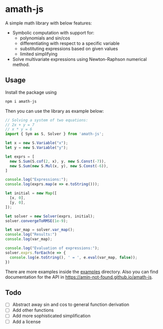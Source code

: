 # amath-js
A simple math library with below features:
- Symbolic computation with support for:
    - polynomials and sin/cos
    - differentiating with respect to a specific variable
    - substituting expressions based on given values 
    - limited simplifying
- Solve multivariate expressions using Newton-Raphson numerical method.

## Usage
Install the package using
```sh
npm i amath-js
```
Then you can use the library as example below:
```javascript
// Solving a system of two equations:
// 2x + y = 7
// x * y = 6
import { Sym as S, Solver } from 'amath-js';

let x = new S.Variable("x");
let y = new S.Variable("y");

let exprs = [
  new S.Sum(S.cof(2, x), y, new S.Const(-7)),
  new S.Sum(new S.Mul(x, y), new S.Const(-6)),
]

console.log("Expressions:");
console.log(exprs.map(e => e.toString()));

let initial = new Map([
  [x, 0],
  [y, 0],
]);

let solver = new Solver(exprs, initial);
solver.convergeToRMSE(1e-9);

let var_map = solver.var_map();
console.log("Results:")
console.log(var_map);

console.log("Evaluation of expressions:");
solver.exprs.forEach(e => {
  console.log(e.toString(), ' = ', e.eval(var_map, false));
})
```
There are more examples inside the [examples](https://github.com/amin-not-found/amath-js/blob/master/examples/) directory.
Also you can find documentation for the API in https://amin-not-found.github.io/amath-js.

## Todo
- [ ] Abstract away sin and cos to general function derivation
- [ ] Add other functions
- [ ] Add more sophisticated simplification
- [ ] Add a license
